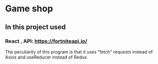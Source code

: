 # Game shop

## In this project used

### React , API: https://fortniteapi.io/
The peculiarity of this program is that it uses "fetch" requests instead of Axios and useReducer instead of Redux.


